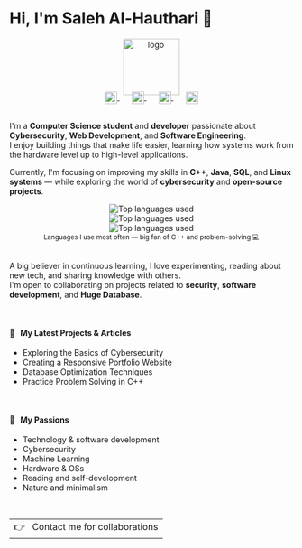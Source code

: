 # Hi, I'm Saleh Al-Hauthari 👋

<div align="right">
     
</div>

<p align="center">
  <a href="#">
    <img width="100" src="https://www.svgrepo.com/show/381147/programming-code-application-development-computer.svg" alt="logo" />
  </a>
</p>

<p align="center" style="margin: -20px 0 30px">
   <a href="https://twitter.com/" target="_blank" style='margin-right:10px'>
    <img align="center" src="https://cdn.jsdelivr.net/npm/simple-icons@3.0.1/icons/twitter.svg" alt="twitter" height="22px" width="22px" />
  </a>
  &nbsp;&nbsp;
  <a href="https://stackoverflow.com/users/" target="_blank" style='margin-right:10px'>
    <img align="center" src="https://cdn.jsdelivr.net/npm/simple-icons@3.0.1/icons/stackoverflow.svg" alt="stackoverflow" height="22px" width="22px" />
  </a>
  &nbsp;&nbsp;
  <a href="https://www.linkedin.com/in/" target="_blank" style='margin-right:10px'>
    <img align="center" src="https://cdn.jsdelivr.net/npm/simple-icons@3.0.1/icons/linkedin.svg" alt="linkedin" height="22px" width="22px" />
  </a>
  &nbsp;&nbsp;
  <a href="mailto:saleh.alhauthari@example.com" target="_blank">
    <img align="center" src="https://cdn.jsdelivr.net/npm/simple-icons@3.0.1/icons/protonmail.svg" alt="email" height="22px" width="22px" />
  </a>
</p>

I'm a **Computer Science student** and **developer** passionate about **Cybersecurity**, **Web Development**, and **Software Engineering**.  
I enjoy building things that make life easier, learning how systems work from the hardware level up to high-level applications.  

Currently, I'm focusing on improving my skills in **C++**, **Java**, **SQL**, and **Linux systems** — while exploring the world of **cybersecurity** and **open-source projects**.  

<div align="center">
  <img src="https://encrypted-tbn0.gstatic.com/images?q=tbn:ANd9GcQOWzZoKiCTuzvytosYBrEM3VpBnj1z_TLYGA&s" alt="Top languages used" />
  <br />
    <img src="https://encrypted-tbn0.gstatic.com/images?q=tbn:ANd9GcQxtNisrMjAfCB0oOxjrvaSIZf4NWS5p6m_JA&s" alt="Top languages used" />
  <br />
    <img src="https://encrypted-tbn0.gstatic.com/images?q=tbn:ANd9GcTjWqaNa5FT4GFLTnXN3abEeVxO1D7hZSt70SpsiRRNIafhYfsRkrj62ClRnDMQOZrE33w&usqp=CAU" alt="Top languages used" />
  <br />
  <small>Languages I use most often — big fan of C++ and problem-solving 💻</small>
  <br /><br />
</div>

A big believer in continuous learning, I love experimenting, reading about new tech, and sharing knowledge with others.  
I'm open to collaborating on projects related to **security**, **software development**, and **Huge Database**.

<br />

#### 📖 &nbsp;&nbsp;My Latest Projects & Articles

* Exploring the Basics of Cybersecurity
* Creating a Responsive Portfolio Website
* Database Optimization Techniques
* Practice Problem Solving in C++

<br />

#### 🧡 &nbsp;&nbsp;My Passions

* Technology & software development  
* Cybersecurity  
* Machine Learning  
* Hardware & OSs  
* Reading and self-development  
* Nature and minimalism  

<br />

<a href="mailto:salehsg353@gmail.com">
  <table align="right">
      <tr>
          <td>
            👉 &nbsp;&nbsp;Contact me for collaborations
          </td>
      </tr>
  </table>
</a>
